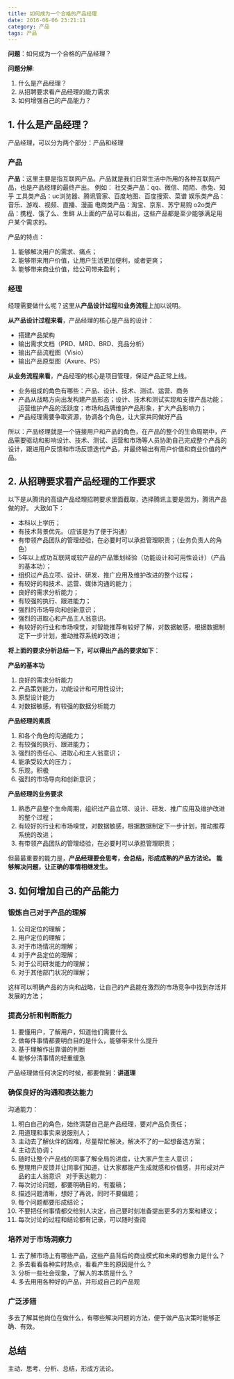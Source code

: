 ```yaml
---
title: 如何成为一个合格的产品经理
date: 2016-06-06 23:21:11
category: 产品
tags: 产品
---
```


**问题**：如何成为一个合格的产品经理？

**问题分解**:
1. 什么是产品经理？
2. 从招聘要求看产品经理的能力需求
3. 如何增强自己的产品能力？

## 1. 什么是产品经理？
产品经理，可以分为两个部分：产品和经理

### 产品
**产品**：这里主要是指互联网产品。产品就是我们日常生活中所用的各种互联网产品，也是产品经理的最终产出。
例如：
社交类产品：qq、微信、陌陌、赤兔、知乎
工具类产品：uc浏览器、腾讯管家、百度地图、百度搜索、菜谱
娱乐类产品：音乐、游戏、视频、直播、漫画
电商类产品：淘宝、京东、苏宁易购
o2o类产品：携程、饿了么、生鲜
从上面的产品可以看出，这些产品都是至少能够满足用户某个需求的。

产品的特点：
1. 能够解决用户的需求、痛点；
2. 能够带来用户价值，让用户生活更加便利，或者更爽；
3. 能够带来商业价值，给公司带来盈利；

### 经理
经理需要做什么呢？这里从**产品设计过程**和**业务流程**上加以说明。

**从产品设计过程来看**，产品经理的核心是产品的设计：

* 搭建产品架构
* 输出需求文档（PRD、MRD、BRD、竞品分析）
* 输出产品流程图（Visio）
* 输出产品原型图（Axure、PS）

**从业务流程来看**，产品经理的核心是项目管理，保证产品正常上线。

* 业务组成的角色有哪些：产品、设计、技术、测试、运营、商务
* 产品从战略方向出发构建产品形态；设计、技术和测试实现和支撑产品功能；运营维护产品的活跃度；市场和品牌维护产品形象，扩大产品影响力；
* 产品经理需要争取资源，协调各个角色，让大家共同做好产品

所以：产品经理就是一个链接用户和产品的角色，在产品的整个的生命周期中，产品需要驱动和影响设计、技术、测试、运营和市场等人员协助自己完成整个产品的设计，跟进用户反馈和市场反馈迭代产品，并最终输出有用户价值和商业价值的产品。

## 2. 从招聘要求看产品经理的工作要求
以下是从腾讯的高级产品经理招聘要求里面截取，选择腾讯主要是因为，腾讯产品做的好。
大致如下：

* 本科以上学历；
* 有技术背景优先。（应该是为了便于沟通）
* 有带领产品团队的管理经验，在必要时可以承担管理职责；（业务负责人的角色）
* 5年以上成功互联网或软产品的产品策划经验（功能设计和可用性设计）（产品的基本功）；
* 组织过产品立项、设计、研发、推广应用及维护改进的整个过程；
* 有较好的和技术、运营、媒体沟通的能力；
* 良好的需求分析能力；
* 有较强的执行、跟进能力；
* 强烈的市场导向和创新意识；
* 强烈的进取心和产品主人翁意识。
* 有较好的行业和市场嗅觉，对智能推荐有较好了解，对数据敏感，根据数据制定下一步计划，推动推荐系统的改进；

**将上面的要求分析总结一下，可以得出产品的要求如下**：

**产品的基本功**
1. 良好的需求分析能力
2. 产品策划能力，功能设计和可用性设计;
3. 原型设计能力
4. 对数据敏感，有较强的数据分析能力

**产品经理的素质**
1. 和各个角色的沟通能力；
2. 有较强的执行、跟进能力；
3. 强烈的责任心、进取心和主人翁意识；
4. 能承受较大的压力；
5. 乐观，积极
6. 强烈的市场导向和创新意识；

**产品经理的业务要求**
1. 熟悉产品整个生命周期，组织过产品立项、设计、研发、推广应用及维护改进的整个过程；
2. 有较好的行业和市场嗅觉，对数据敏感，根据数据制定下一步计划，推动推荐系统的改进；
3. 有带领产品团队的管理经验，在必要时可以承担管理职责；

但最最重要的能力是，**产品经理要会思考，会总结，形成成熟的产品方法论。**
**能够解决问题，让正确的事情相继发生。**


## 3. 如何增加自己的产品能力

### 锻炼自己对于产品的理解
1. 公司定位的理解；
2. 用户定位的理解；
3. 对于市场情况的理解；
4. 对于产品定位的理解；
5. 对于公司研发能力的理解；
6. 对于其他部门状况的理解；

这样可以明确产品的方向和战略，让自己的产品能在激烈的市场竞争中找到存活并发展的方法；

### 提高分析和判断能力
1. 要懂用户，了解用户，知道他们需要什么
2. 做每件事情都要明白目的是什么，能够带来什么提升
3. 基于理解作出靠谱的判断
4. 能够分清事情的轻重缓急


产品经理做任何决定的时候，都要做到：**讲道理**

### 确保良好的沟通和表达能力
沟通能力：
1. 明白自己的角色，始终清楚自己是产品经理，要对产品负责任；
2. 用道理和事实来说服别人；
3. 主动去了解伙伴的困难，尽量帮忙解决，解决不了的一起想备选方案；
4. 主动去协调；
5. 随时让整个产品线的同事了解全局的进度，让大家产生主人意识；
6. 整理用户反馈并让同事们知道，让大家都能产生成就感和价值感，并形成对产品的主人翁意识
 
对于表达能力：
1. 每次讨论问题，都要明确目的，有腹稿；
2. 描述问题清晰，想好了再说，同时不要偏题；
3. 每个问题都要形成结论；
4. 不要把任何事情都交给别人决定，自己要时刻准备提出更多的方案和建议；
5. 每次讨论的过程和结论都有记录，可以随时查阅

### 培养对于市场洞察力
1. 去了解市场上有哪些产品，这些产品背后的商业模式和未来的想象力是什么？
2. 多去看看各种实时热点，看看产生的原因是什么？
3. 分析一些社会现象，了解人的本质是什么？
4. 多去用用各种好的产品，并形成自己的产品观

### 广泛涉猎
多去了解其他岗位在做什么，有哪些解决问题的方法，便于做产品决策时能够正确、有效。

## 总结
主动、思考、分析、总结，形成方法论。





